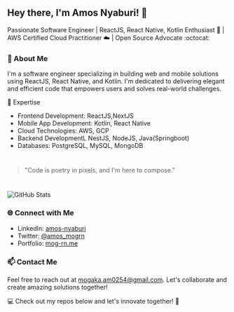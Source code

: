 ## Hey there, I'm Amos Nyaburi! 👋

Passionate Software Engineer | ReactJS, React Native, Kotlin Enthusiast 🚀 | AWS Certified Cloud Practitioner ☁️ | Open Source Advocate :octocat:

### 🌟 About Me

I'm a software engineer specializing in building web and mobile solutions using ReactJS, React Native, and Kotlin. I'm dedicated to delivering elegant and efficient code that empowers users and solves real-world challenges.

🚀 Expertise
- Frontend Development: ReactJS,NextJS
- Mobile App Development: Kotlin, React Native
- Cloud Technologies: AWS, GCP
- Backend DevelopmentL NestJS, NodeJS, Java(Springboot)
- Databases: PostgreSQL, MySQL, MongoDB

#
> "Code is poetry in pixels, and I'm here to compose."
#

![GitHub Stats](https://github-readme-stats.vercel.app/api?username=mog-rn&show_icons=true)


### 🌐 Connect with Me
- LinkedIn: [amos-nyaburi](https://www.linkedin.com/in/mog-rn)
- Twitter: [@amos_mogrn](https://twitter.com/rn_mog)
- Portfolio: [mog-rn.me](https://www.mog-rn.me)

### 📫 Contact Me
Feel free to reach out at [mogaka.am0254@gmail.com](mailto:mogaka.amo254@gmail.com). Let's collaborate and create amazing solutions together!


💻 Check out my repos below and let's innovate together! 🚀
